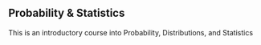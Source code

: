 ## Probability & Statistics

This is an introductory course into Probability, Distributions, and Statistics